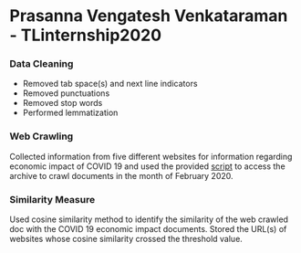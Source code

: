 # Prasanna Vengatesh Venkataraman - TLinternship2020  
<h3>Data Cleaning</h3>
<ul>
  <li>Removed tab space(s) and next line indicators</li>
  <li>Removed punctuations</li>
  <li>Removed stop words</li>
  <li>Performed lemmatization</li>
</ul>
<h3>Web Crawling</h3>  
Collected information from five different websites for information regarding economic impact of COVID 19 and used the provided <a href = "https://github.com/code402/warc-benchmark/blob/master/python/go.py">script</a> to access the archive to crawl documents in the month of February 2020.<br>
<h3>Similarity Measure</h3>  
Used cosine similarity method to identify the similarity of the web crawled doc with the COVID 19 economic impact documents. Stored the URL(s) of websites whose cosine similarity crossed the threshold value.
